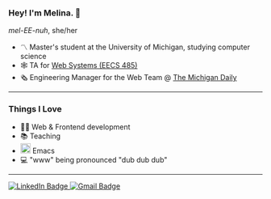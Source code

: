 ### Hey! I'm Melina. 🖖
*mel-EE-nuh*, she/her

- 〽️ Master's student at the University of Michigan, studying computer science
- 🕸️ TA for [Web Systems (EECS 485)](https://eecs485.org)
- 🗞️ Engineering Manager for the Web Team @ [The Michigan Daily](https://www.michigandaily.com)

---

### Things I Love
- 👩‍💻 Web & Frontend development
- 📚 Teaching
- <img src="https://upload.wikimedia.org/wikipedia/commons/0/08/EmacsIcon.svg" height="20px"> Emacs
- 💻 "www" being pronounced "dub dub dub"

---

<div id="badges">
  <a href="https://www.linkedin.com/in/melina-odell">
    <img src="https://img.shields.io/badge/LinkedIn-blue?style=for-the-badge&logo=linkedin&logoColor=white" alt="LinkedIn Badge"/>
  </a>
  <a href="mailto:melodell@umich.edu">
    <img src="https://img.shields.io/badge/Gmail-D14836?style=for-the-badge&logo=gmail&logoColor=white" alt="Gmail Badge"/>
  </a>
</div>

<!--
**melodell/melodell** is a ✨ _special_ ✨ repository because its `README.md` (this file) appears on your GitHub profile.

Here are some ideas to get you started:

- 🔭 I’m currently working on ...
- 🌱 I’m currently learning ...
- 👯 I’m looking to collaborate on ...
- 🤔 I’m looking for help with ...
- 💬 Ask me about ...
- 📫 How to reach me: ...
- 😄 Pronouns: ...
- ⚡ Fun fact: ...
-->
